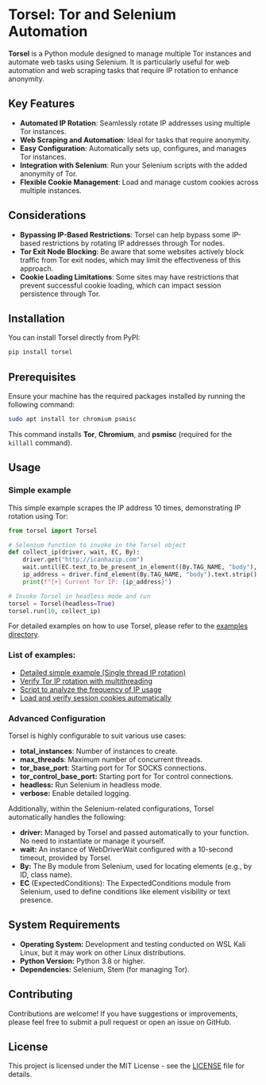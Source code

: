 # Torsel: Tor and Selenium Automation
**Torsel** is a Python module designed to manage multiple Tor instances and automate web tasks using Selenium. It is particularly useful for web automation and web scraping tasks that require IP rotation to enhance anonymity.

## Key Features
- **Automated IP Rotation**: Seamlessly rotate IP addresses using multiple Tor instances.
- **Web Scraping and Automation**: Ideal for tasks that require anonymity.
- **Easy Configuration**: Automatically sets up, configures, and manages Tor instances.
- **Integration with Selenium**: Run your Selenium scripts with the added anonymity of Tor.
- **Flexible Cookie Management**: Load and manage custom cookies across multiple instances.  
## Considerations
- **Bypassing IP-Based Restrictions**: Torsel can help bypass some IP-based restrictions by rotating IP addresses through Tor nodes.
- **Tor Exit Node Blocking**: Be aware that some websites actively block traffic from Tor exit nodes, which may limit the effectiveness of this approach.
- **Cookie Loading Limitations**: Some sites may have restrictions that prevent successful cookie loading, which can impact session persistence through Tor.

## Installation
You can install Torsel directly from PyPI:

```bash
pip install torsel
```

## Prerequisites

Ensure your machine has the required packages installed by running the following command:
```bash
sudo apt install tor chromium psmisc
```

This command installs **Tor**, **Chromium**, and **psmisc** (required for the `killall` command).

## Usage

### Simple example
This simple example scrapes the IP address 10 times, demonstrating IP rotation using Tor:
```python
from torsel import Torsel

# Selenium function to invoke in the Torsel object
def collect_ip(driver, wait, EC, By):
    driver.get("http://icanhazip.com")
    wait.until(EC.text_to_be_present_in_element((By.TAG_NAME, "body"), "."))
    ip_address = driver.find_element(By.TAG_NAME, "body").text.strip()
    print(f"[+] Current Tor IP: {ip_address}")

# Invoke Torsel in headless mode and run
torsel = Torsel(headless=True)
torsel.run(10, collect_ip)
```

For detailed examples on how to use Torsel, please refer to the [examples directory](https://github.com/azuk4r/torsel/tree/main/examples).

### List of examples:
* [Detailed simple example (Single thread IP rotation)](https://github.com/azuk4r/torsel/blob/main/examples/simple_ip_rotation.py)
* [Verify Tor IP rotation with multithreading](https://github.com/azuk4r/torsel/blob/main/examples/multithread_ip_rotation.py)
* [Script to analyze the frequency of IP usage](https://github.com/azuk4r/torsel/blob/main/examples/tor_ip_usage_analyzer.py)
* [Load and verify session cookies automatically](https://github.com/azuk4r/torsel/blob/main/examples/loading_cookies_example.py)

### Advanced Configuration
Torsel is highly configurable to suit various use cases:
* **total_instances**: Number of instances to create.
* **max_threads**: Maximum number of concurrent threads.
* **tor_base_port**: Starting port for Tor SOCKS connections.
* **tor_control_base_port:** Starting port for Tor control connections.
* **headless:** Run Selenium in headless mode.
* **verbose:** Enable detailed logging.

Additionally, within the Selenium-related configurations, Torsel automatically handles the following:
* **driver:** Managed by Torsel and passed automatically to your function. No need to instantiate or manage it yourself.
* **wait:** An instance of WebDriverWait configured with a 10-second timeout, provided by Torsel.
* **By:** The By module from Selenium, used for locating elements (e.g., by ID, class name).
* **EC** (ExpectedConditions): The ExpectedConditions module from Selenium, used to define conditions like element visibility or text presence.

## System Requirements
* **Operating System:** Development and testing conducted on WSL Kali Linux, but it may work on other Linux distributions.
* **Python Version:** Python 3.8 or higher.
* **Dependencies:** Selenium, Stem (for managing Tor).

## Contributing
Contributions are welcome! If you have suggestions or improvements, please feel free to submit a pull request or open an issue on GitHub.

## License
This project is licensed under the MIT License - see the [LICENSE](https://github.com/azuk4r/torsel/blob/main/LICENSE) file for details.
